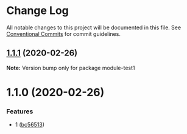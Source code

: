 # Change Log

All notable changes to this project will be documented in this file.
See [Conventional Commits](https://conventionalcommits.org) for commit guidelines.

## [1.1.1](https://github.com/Fdango/locklerna/compare/module-test1@1.1.0...module-test1@1.1.1) (2020-02-26)

**Note:** Version bump only for package module-test1





# 1.1.0 (2020-02-26)


### Features

* 1 ([bc56513](https://github.com/Fdango/locklerna/commit/bc56513733e38bfa5a6cda2079a12d042e78edc8))
